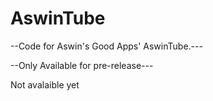 # AswinTube

--Code for Aswin's Good Apps' AswinTube.---

--Only Available for pre-release---

Not avalaible yet
